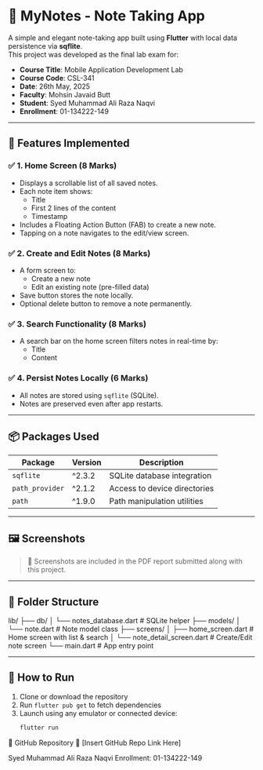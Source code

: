 # 📝 MyNotes - Note Taking App

A simple and elegant note-taking app built using **Flutter** with local data persistence via **sqflite**.  
This project was developed as the final lab exam for:

- **Course Title**: Mobile Application Development Lab  
- **Course Code**: CSL-341  
- **Date**: 26th May, 2025  
- **Faculty**: Mohsin Javaid Butt  
- **Student**: Syed Muhammad Ali Raza Naqvi  
- **Enrollment**: 01-134222-149

---

## 🔧 Features Implemented

### ✅ 1. Home Screen (8 Marks)
- Displays a scrollable list of all saved notes.
- Each note item shows:
  - Title
  - First 2 lines of the content
  - Timestamp
- Includes a Floating Action Button (FAB) to create a new note.
- Tapping on a note navigates to the edit/view screen.

### ✅ 2. Create and Edit Notes (8 Marks)
- A form screen to:
  - Create a new note
  - Edit an existing note (pre-filled data)
- Save button stores the note locally.
- Optional delete button to remove a note permanently.

### ✅ 3. Search Functionality (8 Marks)
- A search bar on the home screen filters notes in real-time by:
  - Title
  - Content

### ✅ 4. Persist Notes Locally (6 Marks)
- All notes are stored using `sqflite` (SQLite).
- Notes are preserved even after app restarts.

---

## 📦 Packages Used

| Package         | Version    | Description                   |
|-----------------|------------|-------------------------------|
| `sqflite`       | ^2.3.2     | SQLite database integration   |
| `path_provider` | ^2.1.2     | Access to device directories  |
| `path`          | ^1.9.0     | Path manipulation utilities   |

---

## 🖼 Screenshots

> 📌 Screenshots are included in the PDF report submitted along with this project.

---

## 📁 Folder Structure

lib/
├── db/
│ └── notes_database.dart # SQLite helper
├── models/
│ └── note.dart # Note model class
├── screens/
│ ├── home_screen.dart # Home screen with list & search
│ └── note_detail_screen.dart # Create/Edit note screen
└── main.dart # App entry point

---

## 🚀 How to Run

1. Clone or download the repository  
2. Run `flutter pub get` to fetch dependencies  
3. Launch using any emulator or connected device:  
   ```bash
   flutter run


📎 GitHub Repository
🔗 [Insert GitHub Repo Link Here]

Syed Muhammad Ali Raza Naqvi
Enrollment: 01-134222-149
